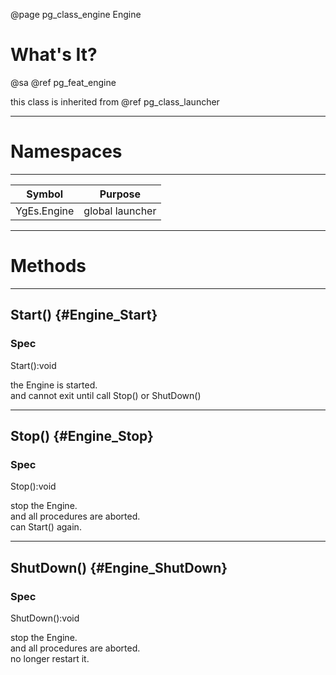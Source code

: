 ﻿@page pg_class_engine Engine

# What's It?

@sa @ref pg_feat_engine  

this class is inherited from @ref pg_class_launcher  

-----
# Namespaces

-----
| Symbol | Purpose |
|--------|---------|
| YgEs.Engine | global launcher |

-----
# Methods

-----
## Start() {#Engine_Start}

### Spec

Start():void

the Engine is started.  
and cannot exit until call Stop() or ShutDown()  

-----
## Stop() {#Engine_Stop}

### Spec

Stop():void

stop the Engine.  
and all procedures are aborted.  
can Start() again.  

-----
## ShutDown() {#Engine_ShutDown}

### Spec

ShutDown():void

stop the Engine.  
and all procedures are aborted.  
no longer restart it.  
